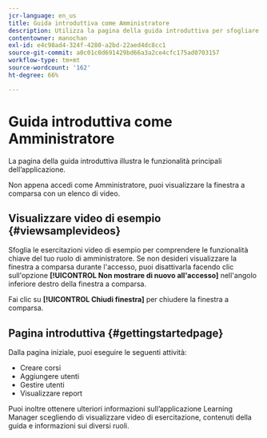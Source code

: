 ```yaml
---
jcr-language: en_us
title: Guida introduttiva come Amministratore
description: Utilizza la pagina della guida introduttiva per sfogliare le funzionalità principali di Adobe Learning Manager per gli amministratori.
contentowner: manochan
exl-id: e4c98ad4-324f-4280-a2bd-22aed4dc8cc1
source-git-commit: a0c01c0d691429bd66a3a2ce4cfc175ad0703157
workflow-type: tm+mt
source-wordcount: '162'
ht-degree: 66%

---
```


# Guida introduttiva come Amministratore

La pagina della guida introduttiva illustra le funzionalità principali dell’applicazione.

Non appena accedi come Amministratore, puoi visualizzare la finestra a comparsa con un elenco di video.

## Visualizzare video di esempio {#viewsamplevideos}

Sfoglia le esercitazioni video di esempio per comprendere le funzionalità chiave del tuo ruolo di amministratore. Se non desideri visualizzare la finestra a comparsa durante l&#39;accesso, puoi disattivarla facendo clic sull&#39;opzione **[!UICONTROL Non mostrare di nuovo all&#39;accesso]** nell&#39;angolo inferiore destro della finestra a comparsa.

Fai clic su **[!UICONTROL Chiudi finestra]** per chiudere la finestra a comparsa.

<!--![](assets/welcome-videos-e1439961904106.png)-->

## Pagina introduttiva {#gettingstartedpage}

Dalla pagina iniziale, puoi eseguire le seguenti attività:

* Creare corsi
* Aggiungere utenti
* Gestire utenti
* Visualizzare report

Puoi inoltre ottenere ulteriori informazioni sull’applicazione Learning Manager scegliendo di visualizzare video di esercitazione, contenuti della guida e informazioni sui diversi ruoli.

<!--![](assets/admin-landing-page-300x204.png)-->
